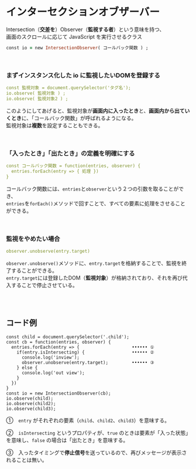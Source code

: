 

# インターセクションオブザーバー
Intersection（**交差を**）Observer（**監視する者**）という意味を持つ、  
画面のスクロールに応じて JavaScript を実行させるクラス
```rb
const io = new IntersectionObserver( コールバック関数 ) ;
```
<br>

### まずインスタンス化した **io** に監視したいDOMを登録する
```yml
const 監視対象 = document.querySelector('タグ名');
io.observe( 監視対象 ) ;
io.observe( 監視対象2 ) ; 
```
このようにしてあげると、監視対象が**画面内に入ったとき**と、**画面内から出ていくとき**に、「コールバック関数」が呼ばれるようになる。   
監視対象は**複数**を設定することもできる。   

<br>

### 「入ったとき」「出たとき」の定義を明確にする
```yml
const コールバック関数 = function(entries, observer) {
  entries.forEach(entry => { 処理 })
}
```
コールバック関数には、`entries`と`observer`という２つの引数を取ることができ、  
`entries`を`forEach()`メソッドで回すことで、すべての要素に処理をさせることができる。  

<br>

### 監視をやめたい場合
```yml
observer.unobserve(entry.target)
```
`observer.unobserve()`メソッドに、`entry.target`を格納することで、監視を終了することができる。  
`entry.target`には登録したDOM（**監視対象**）が格納されており、それを再び代入することで停止させている。  

<br><br>

## コード例
```4D
const child = document.querySelector('.child');
const cb = function(entries, observer) {
  entries.forEach(entry => {                    •••••• ①
    if(entry.isIntersecting) {                  •••••• ②
      console.log('inview');
      observer.unobserve(entry.target);         •••••• ③
    } else {
      console.log('out view');
    }
  })
}
const io = new IntersectionObserver(cb);
io.observe(child);
io.observe(child2);
io.observe(child3);
```

①　`entry` がそれぞれの要素（`child`、`child2`、`child3`）を意味する。

②　`isIntersecting` というプロパティが、`true` のときは要素が「入った状態」を意味し、`false` の場合は「出たとき」を意味する。  

③　入ったタイミングで**停止信号**を送っているので、再びメッセージが表示されることは無い。  


